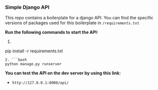 ### Simple Django API
This repo contains a boilerplate for a django API.
You can find the specific versions of packages used for this boilerplate in `/requirements.txt`


**Run the following commands to start the API:**
1. ```bash
pip install -r requirements.txt
```
2. ```bash
python manage.py runserver
```

**You can test the API on the dev server by using this link:**
- `http://127.0.0.1:8000/api/`